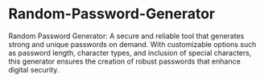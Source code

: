 # Random-Password-Generator
Random Password Generator: A secure and reliable tool that generates strong and unique passwords on demand. With customizable options such as password length, character types, and inclusion of special characters, this generator ensures the creation of robust passwords that enhance digital security.
